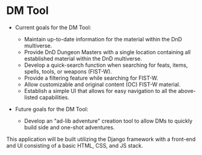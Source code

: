 # DM Tool

- Current goals for the DM Tool:
  - Maintain up-to-date information for the material within the DnD multiverse.
  - Provide DnD Dungeon Masters with a single location containing all established material within the DnD multiverse.
  - Develop a quick-search function when searching for feats, items, spells, tools, or weapons (FIST-W).
  - Provide a filtering feature while searching for FIST-W.
  - Allow customizable and original content (OC) FIST-W material.
  - Establish a simple UI that allows for easy navigation to all the above-listed capabilities.

- Future goals for the DM Tool:
  - Develop an "ad-lib adventure" creation tool to allow DMs to quickly build side and one-shot adventures.
  




This application will be built utilizing the Django framework with a front-end and UI consisting of a basic HTML, CSS, and JS stack.

